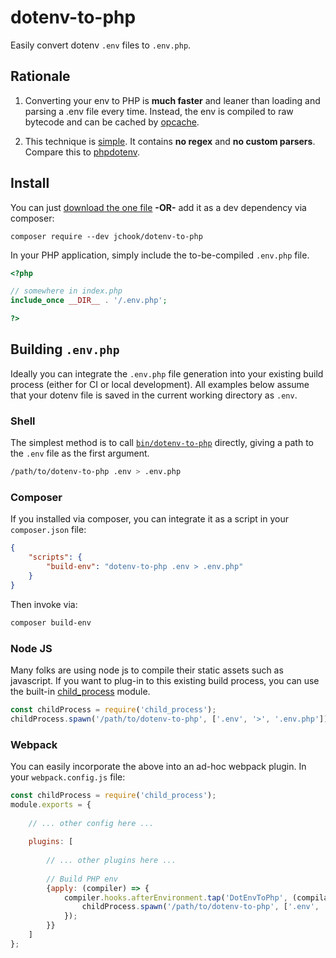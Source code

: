 # dotenv-to-php

Easily convert dotenv `.env` files to `.env.php`.


## Rationale

1. Converting your env to PHP is **much faster** and leaner than loading and parsing a .env file every time. Instead, the env is compiled to raw bytecode and can be cached by [opcache](http://php.net/manual/en/intro.opcache.php).

2. This technique is [simple](bin/dotenv-to-php). It contains **no regex** and **no custom parsers**. Compare this to [phpdotenv](https://github.com/vlucas/phpdotenv/blob/475e5e0d27d669a59f9a6d04844255fa302d5d39/src/Loader.php#L228).


## Install

You can just [download the one file](bin/dot-env-to-php) **-OR-** add it as a dev dependency via composer:

	composer require --dev jchook/dotenv-to-php


In your PHP application, simply include the to-be-compiled `.env.php` file.

```php
<?php

// somewhere in index.php
include_once __DIR__ . '/.env.php';

?>
```


## Building `.env.php`

Ideally you can integrate the `.env.php` file generation into your existing build process (either for CI or local development). All examples below assume that your dotenv file is saved in the current working directory as `.env`.


### Shell

The simplest method is to call [`bin/dotenv-to-php`](bin/dotenv-to-php) directly, giving a path to the `.env` file as the first argument.

```sh
/path/to/dotenv-to-php .env > .env.php
```

### Composer

If you installed via composer, you can integrate it as a script in your `composer.json` file:

```json
{
	"scripts": {
		"build-env": "dotenv-to-php .env > .env.php"
	}
}
```

Then invoke via:

```sh
composer build-env
```

### Node JS

Many folks are using node js to compile their static assets such as javascript. If you want to plug-in to this existing build process, you can use the built-in [child_process](https://nodejs.org/api/child_process.html#child_process_child_process_spawn_command_args_options) module.

```js
const childProcess = require('child_process');
childProcess.spawn('/path/to/dotenv-to-php', ['.env', '>', '.env.php']);
```


### Webpack

You can easily incorporate the above into an ad-hoc webpack plugin. In your `webpack.config.js` file:

```js
const childProcess = require('child_process');
module.exports = {
	
	// ... other config here ...
	
	plugins: [
		
		// ... other plugins here ...
		
		// Build PHP env
		{apply: (compiler) => {
			compiler.hooks.afterEnvironment.tap('DotEnvToPhp', (compilation) => {
				childProcess.spawn('/path/to/dotenv-to-php', ['.env', '>', '.env.php']);
			});
		}}
	]
};
```